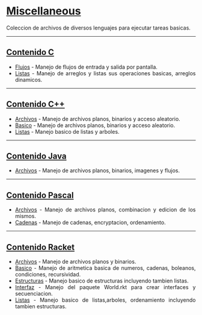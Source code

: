<div align="justify">

<h1><u> Miscellaneous</u></h1>

Coleccion de archivos de diversos lenguajes para ejecutar tareas basicas.

---
<h2><u> Contenido C</u></h2>

- [Flujos](./C/Flujos/) -  Manejo de flujos de entrada y salida por pantalla.
- [Listas](./C/Listas/) -  Manejo de arreglos y listas sus operaciones basicas, arreglos dinamicos.

---
<h2><u> Contenido C++</u></h2>

- [Archivos](./C++/Archivos/) -  Manejo de archivos planos, binarios y acceso aleatorio.
- [Basico](./C++/Basico) -  Manejo de archivos planos, binarios y acceso aleatorio.
- [Listas](./C++/Listas/) -  Manejo basico de listas y arboles.


---
<h2><u> Contenido Java</u></h2>

- [Archivos](./Java/Archivos/) -  Manejo de archivos planos, binarios, imagenes y flujos.

  
---
<h2><u> Contenido Pascal</u></h2>

- [Archivos](./Pascal/Archivos/) -  Manejo de archivos planos, combinacion y edicion de los mismos.
- [Cadenas](./Pascal/Cadenas/) -  Manejo de cadenas, encryptacion, ordenamiento.

---
<h2><u> Contenido Racket</u></h2>

- [Archivos](./Racket/Archivos/) -  Manejo de archivos planos y binarios.
- [Basico](./Racket/Basico/) -  Manejo de aritmetica basica de numeros, cadenas, boleanos, condiciones, recursividad.
- [Estructuras](./Racket/Estructuras/) -  Manejo basico de estructuras incluyendo tambien listas.
- [Interfaz](./Racket/Interfaz/) -  Manejo del paquete World.rkt para crear interfaces y secuenciacion.
- [Listas](./Racket/Listas/) -  Manejo basico de listas,arboles, ordenamiento incluyendo tambien estructuras.


</div>